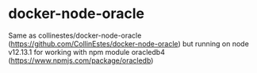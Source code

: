 # docker-node-oracle

Same as collinestes/docker-node-oracle (https://github.com/CollinEstes/docker-node-oracle) but running on node v12.13.1 for working with npm module oracledb4 (https://www.npmjs.com/package/oracledb)
